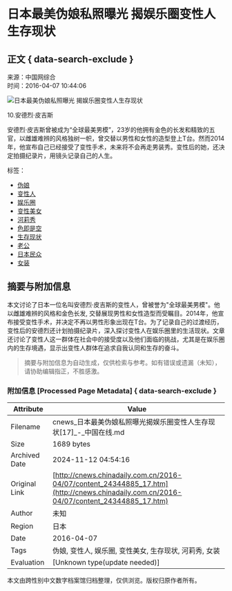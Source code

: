 # 日本最美伪娘私照曝光 揭娱乐圈变性人生存现状

## 正文 { data-search-exclude }


来源：中国网综合  
时间：2016-04-07 10:44:06

![日本最美伪娘私照曝光 揭娱乐圈变性人生存现状](http://images.china.cn/attachement/jpg/site1000/20160407/c03fd543ecb018700e3f25.jpg)

10.安德烈·皮吉斯

安德烈·皮吉斯曾被成为“全球最美男模”，23岁的他拥有金色的长发和精致的五官，以雌雄难辨的风格独树一帜，曾交替以男性和女性的造型登上T台。然而2014年，他宣布自己已经接受了变性手术，未来将不会再走男装秀。变性后的她，还决定拍摄纪录片，用镜头记录自己的人生。

标签：
- [伪娘](http://search.chinadaily.com.cn/searchcn.jsp?searchText=%E4%BC%AA%E5%A8%98)
- [变性人](http://search.chinadaily.com.cn/searchcn.jsp?searchText=%E5%8F%98%E6%80%A7%E4%BA%BA)
- [娱乐圈](http://search.chinadaily.com.cn/searchcn.jsp?searchText=%E5%A8%B1%E4%B9%90%E5%9C%88)
- [变性美女](http://search.chinadaily.com.cn/searchcn.jsp?searchText=%E5%8F%98%E6%80%A7%E7%BE%8E%E5%A5%B3)
- [河莉秀](http://search.chinadaily.com.cn/searchcn.jsp?searchText=%E6%B2%B3%E8%8E%89%E7%A7%80)
- [色即是空](http://search.chinadaily.com.cn/searchcn.jsp?searchText=%E8%89%B2%E5%8D%B3%E6%98%AF%E7%A9%BA)
- [生存现状](http://search.chinadaily.com.cn/searchcn.jsp?searchText=%E7%94%9F%E5%AD%98%E7%8E%B0%E7%8A%B6)
- [老公](http://search.chinadaily.com.cn/searchcn.jsp?searchText=%E8%80%81%E5%85%AC)
- [日本民众](http://search.chinadaily.com.cn/searchcn.jsp?searchText=%E6%97%A5%E6%9C%AC%E6%B0%91%E4%BC%97)
- [女装](http://search.chinadaily.com.cn/searchcn.jsp?searchText=%E5%A5%B3%E8%A3%85)

## 摘要与附加信息

<!-- tcd_abstract -->
本文讨论了日本一位名叫安德烈·皮吉斯的变性人，曾被誉为"全球最美男模"。他以雌雄难辨的风格和金色长发, 交替展现男性和女性造型而受瞩目。2014年，他宣布接受变性手术，并决定不再以男性形象出现在T台。为了记录自己的过渡经历，变性后的安德烈还计划拍摄纪录片，深入探讨变性人在娱乐圈里的生活现状。文章还讨论了变性人这一群体在社会中的接受度以及他们面临的挑战，尤其是在娱乐圈内的生存境遇，显示出变性人群体在追求自我认同和生存的奋斗。
<!-- tcd_abstract_end -->

> 摘要与附加信息为自动生成，仅供检索与参考。如有错误或遗漏（未知），请协助编辑指正，不胜感激。

### 附加信息 [Processed Page Metadata] { data-search-exclude }

| Attribute       | Value                                  |
|-----------------|----------------------------------------|
| Filename        | cnews_日本最美伪娘私照曝光揭娱乐圈变性人生存现状[17]_-_中国在线.md                             |
| Size            | 1689 bytes                           |
| Archived Date   | 2024-11-12 04:54:16                             |
| Original Link   | [http://cnews.chinadaily.com.cn/2016-04/07/content_24344885_17.htm](http://cnews.chinadaily.com.cn/2016-04/07/content_24344885_17.htm)                       |
| Author          | 未知                               |
| Region          | 日本                               |
| Date            | 2016-04-07                                 |
| Tags            | 伪娘, 变性人, 娱乐圈, 变性美女, 生存现状, 河莉秀, 女装                                 |
| Evaluation            | [Unknown type(update needed)]                                 |
<!-- tcd_table_end -->

本文由跨性别中文数字档案馆归档整理，仅供浏览。版权归原作者所有。
